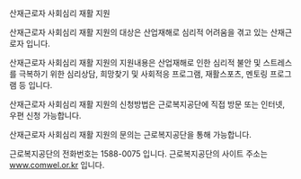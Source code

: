 산재근로자 사회심리 재활 지원

산재근로자 사회심리 재활 지원의 대상은 산업재해로 심리적 어려움을 겪고 있는 산재근로자 입니다.

산재근로자 사회심리 재활 지원의 지원내용은 산업재해로 인한 심리적 불안 및 스트레스를 극복하기 위한 심리상담, 희망찾기 및 사회적응 프로그램, 재활스포츠, 멘토링 프로그램 등 입니다.

산재근로자 사회심리 재활 지원의 신청방법은 근로복지공단에 직접 방문 또는 인터넷, 우편 신청 가능합니다.

산재근로자 사회심리 재활 지원의 문의는 근로복지공단을 통해 가능합니다.

근로복지공단의 전화번호는 1588-0075 입니다.
근로복지공단의 사이트 주소는 www.comwel.or.kr 입니다.